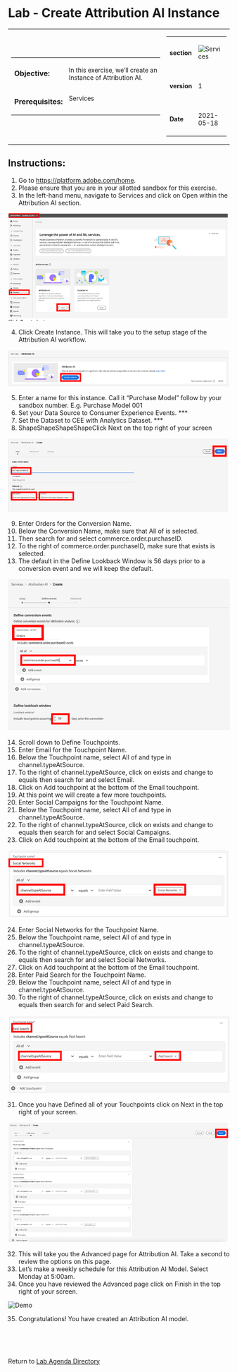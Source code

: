 Lab  - Create Attribution AI Instance  
==========
<table style="border-collapse: collapse; border: none;" class="tab" cellspacing="0" cellpadding="0">

<tr style="border: none;">

<div align="left">
<td width="600" style="border: none;">
<table>
<tbody valign="top">
      <tr width="500">
            <td valign="top"><h3>Objective:</h3></td>
            <td valign="top"><br>In this exercise, we’ll create an Instance of Attribution AI.</br>
            </td>
     </tr>
     <tr width="500">
           <td valign="top"><h3>Prerequisites:</h3></td>
           <td valign="top"><br>Services</td>
     </tr>
</tbody>
</table>
</td>
</div>

<div align="right">
<td style="border: none;" valign="top">

<table>
<tbody valign="top">
      <tr>
            <td valign="middle" height="70"><b>section</b></td>
            <td valign="middle" height="70"><img src="https://github.com/adobe/AEP-Hands-on-Labs/blob/master/assets/images/pre_req_aai.png?raw=true" alt="Services"></td>
      </tr>
      <tr>
            <td valign="middle" height="70"><b>version</b></td>
            <td valign="middle" height="70">1</td>
      </tr>
      <tr>
            <td valign="middle" height="70"><b>Date</b></td>
            <td valign="middle" height="70">2021-05-18</td>
      </tr>
</tbody>
</table>
</td>
</div>

</tr>
</table>

Instructions:
-----------------
1.	Go to https://platform.adobe.com/home. 
2.	Please ensure that you are in your allotted sandbox for this exercise.
3.	In the left-hand menu, navigate to Services and click on Open within the Attribution AI section. 

![Demo](./images/aai_services_open.png)

4. Click Create Instance. This will take you to the setup stage of the Attribution AI workflow. 

![Demo](./images/aai_createinstance.png)

5. Enter a name for this instance. Call it “Purchase Model” follow by your sandbox number. E.g. Purchase Model 001
6. Set your Data Source to Consumer Experience Events. *** 
7. Set the Dataset to CEE with Analytics Dataset. *** 
8. ShapeShapeShapeShapeClick Next on the top right of your screen

![Demo](./images/aai_setup.png)

9.  Enter Orders for the Conversion Name. 
10. Below the Conversion Name, make sure that All of is selected. 
11. Then search for and select commerce.order.purchaseID.  
12. To the right of commerce.order.purchaseID, make sure that exists is selected. 
13. The default in the Define Lookback Window is 56 days prior to a conversion event and we will keep the default.

![Demo](./images/aai_events.png)

14. Scroll down to Define Touchpoints. 
15. Enter Email for the Touchpoint Name. 
16. Below the Touchpoint name, select All of and type in channel.typeAtSource. 
17. To the right of channel.typeAtSource, click on exists and change to equals then search for and select Email.  
18. Click on Add touchpoint at the bottom of the Email touchpoint.
19. At this point we will create a few more touchpoints. 
20. Enter Social Campaigns for the Touchpoint Name. 
21. Below the Touchpoint name, select All of and type in channel.typeAtSource. 
22. To the right of channel.typeAtSource, click on exists and change to equals then search for and select Social Campaigns. 
23. Click on Add touchpoint at the bottom of the Email touchpoint.

![Demo](./images/aai_touchpoint_social.png)

 24. Enter Social Networks for the Touchpoint Name. 
 25. Below the Touchpoint name, select All of and type in channel.typeAtSource. 
 26. To the right of channel.typeAtSource, click on exists and change to equals then search for and select Social Networks.  
 27. Click on Add touchpoint at the bottom of the Email touchpoint.
 28. Enter Paid Search for the Touchpoint Name. 
 29. Below the Touchpoint name, select All of and type in channel.typeAtSource. 
 30. To the right of channel.typeAtSource, click on exists and change to equals then search for and select Paid Search.

![Demo](./images/aai_touchpoint_ps.png)

31. Once you have Defined all of your Touchpoints click on Next in the top right of your screen.

![Demo](./images/aai_touchpoints_complete.png)

32. This will take you the Advanced page for Attribution AI. Take a second to review the options on this page.  
33. Let’s make a weekly schedule for this Attribution AI Model. Select Monday at 5:00am. 
34. Once you have reviewed the Advanced page click on Finish in the top right of your screen.

![Demo](./images/aai_schedule.png.png)

35. Congratulations! You have created an Attribution AI model. 

<br>
<br>
<br>

Return to [Lab Agenda Directory](https://github.com/adobe/AEP-Hands-on-Labs/blob/master/labs/retail/README.md#lab-agenda)
